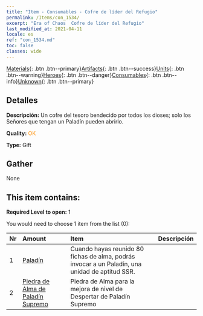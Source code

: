 ```yaml
---
title: "Item - Consumables - Cofre de líder del Refugio"
permalink: /Items/con_1534/
excerpt: "Era of Chaos  Cofre de líder del Refugio"
last_modified_at: 2021-04-11
locale: es
ref: "con_1534.md"
toc: false
classes: wide
---
```

 [Materials](/es/Items/){: .btn .btn--primary}[Artifacts](/es/Items/Artifacts/){: .btn .btn--success}[Units](/es/Items/Units/){: .btn .btn--warning}[Heroes](/es/Items/Heroes/){: .btn .btn--danger}[Consumables](/es/Items/Consumables/){: .btn .btn--info}[Unknown](/es/Items/Unknown/){: .btn .btn--primary}

## Detalles
 **Descripción:** Un cofre del tesoro bendecido por todos los dioses; solo los Señores que tengan un Paladín pueden abrirlo.

 **Quality:** <span style="color: #FF8C00">OK</span>

 **Type:** Gift

## Gather

  None

## This item contains:

 **Required Level to open:** 1

 You would need to choose 1 item from the list (0):

  | Nr | Amount |     Item    | Descripción |
  |:---|:-------|:------------|:-----------:|
  | 1 | [Paladín](/es/Items/unt_197/) | Cuando hayas reunido 80 fichas de alma, podrás invocar a un Paladín, una unidad de aptitud SSR. | 
  | 2 | [Piedra de Alma de Paladín Supremo](/es/Items/unt_289/) | Piedra de Alma para la mejora de nivel de Despertar de Paladín Supremo | 

